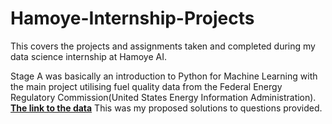 # Hamoye-Internship-Projects
This covers the projects and assignments taken and completed during my data science internship at Hamoye AI.  

Stage A was basically an introduction to Python for Machine Learning with the main project utilising fuel quality data from the Federal 
Energy Regulatory Commission(United States Energy Information Administration).
**[The link to the data](https://raw.githubusercontent.com/WalePhenomenon/climate_change/master/fuel_ferc1.csv)**
This was my proposed solutions to questions provided.
